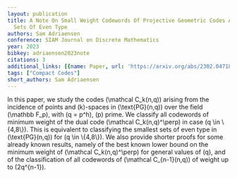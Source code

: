 ```yaml
---
layout: publication
title: A Note On Small Weight Codewords Of Projective Geometric Codes And On The Smallest
  Sets Of Even Type
authors: Sam Adriaensen
conference: SIAM Journal on Discrete Mathematics
year: 2023
bibkey: adriaensen2023note
citations: 3
additional_links: [{name: Paper, url: 'https://arxiv.org/abs/2302.04718'}]
tags: ["Compact Codes"]
short_authors: Sam Adriaensen
---
```

In this paper, we study the codes \(\mathcal C_k(n,q)\) arising from the
incidence of points and \(k\)-spaces in \(\text\{PG\}(n,q)\) over the field \(\mathbb
F_p\), with \(q = p^h\), \(p\) prime. We classify all codewords of minimum weight of
the dual code \(\mathcal C_k(n,q)^\perp\) in case \(q \in \\{4,8\\}\). This is
equivalent to classifying the smallest sets of even type in \(\text\{PG\}(n,q)\)
for \(q \in \\{4,8\\}\). We also provide shorter proofs for some already known
results, namely of the best known lower bound on the minimum weight of
\(\mathcal C_k(n,q)^\perp\) for general values of \(q\), and of the classification
of all codewords of \(\mathcal C_\{n-1\}(n,q)\) of weight up to \(2q^\{n-1\}\).
